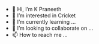 - 👋 Hi, I’m K Praneeth
- 👀 I’m interested in Cricket
- 🌱 I’m currently learning ...
- 💞️ I’m looking to collaborate on ...
- 📫 How to reach me ...

<!---
gabbacenturion/gabbacenturion is a ✨ special ✨ repository because its `README.md` (this file) appears on your GitHub profile.
You can click the Preview link to take a look at your changes.
--->
